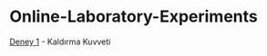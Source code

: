 # Online-Laboratory-Experiments

[Deney 1](https://emineayranci.github.io/Online-Laboratory-Experiments/online-lab/KaldırmaKuvveti/main.html) - Kaldırma Kuvveti
